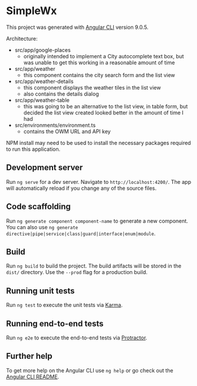 # SimpleWx

This project was generated with [Angular CLI](https://github.com/angular/angular-cli) version 9.0.5.

Architecture:

- src/app/google-places
    - originally intended to implement a City autocomplete text box, but was unable to get this working in a reasonable amount of time
- src/app/weather
    - this component contains the city search form and the list view
- src/app/weather-details
    - this component displays the weather tiles in the list view
    - also contains the details dialog
- src/app/weather-table
    - this was going to be an alternative to the list view, in table form, but decided the list view created looked better in the amount of time I had
- src/environments/environment.ts
    - contains the OWM URL and API key
    
NPM install may need to be used to install the necessary packages required to run this application.

## Development server

Run `ng serve` for a dev server. Navigate to `http://localhost:4200/`. The app will automatically reload if you change any of the source files.

## Code scaffolding

Run `ng generate component component-name` to generate a new component. You can also use `ng generate directive|pipe|service|class|guard|interface|enum|module`.

## Build

Run `ng build` to build the project. The build artifacts will be stored in the `dist/` directory. Use the `--prod` flag for a production build.

## Running unit tests

Run `ng test` to execute the unit tests via [Karma](https://karma-runner.github.io).

## Running end-to-end tests

Run `ng e2e` to execute the end-to-end tests via [Protractor](http://www.protractortest.org/).

## Further help

To get more help on the Angular CLI use `ng help` or go check out the [Angular CLI README](https://github.com/angular/angular-cli/blob/master/README.md).

